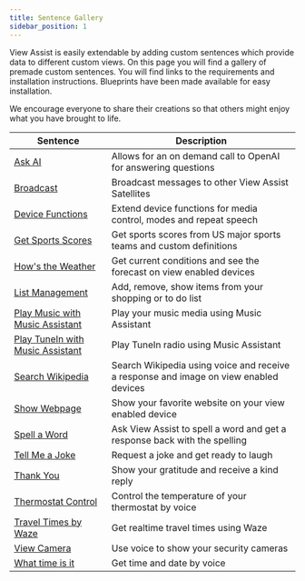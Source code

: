 ```yaml
---
title: Sentence Gallery
sidebar_position: 1
---
```


View Assist is easily extendable by adding custom sentences which provide data to different custom views. On this page you will find a gallery of premade custom sentences. You will find links to the requirements and installation instructions. Blueprints have been made available for easy installation. 

We encourage everyone to share their creations so that others might enjoy what you have brought to life.

| Sentence | Description |
| -------- | ----------- |
| [Ask AI](sentences/ask-ai) | Allows for an on demand call to OpenAI for answering questions |
| [Broadcast](sentences/broadcast) | Broadcast messages to other View Assist Satellites |
| [Device Functions](sentences/device-functions) | Extend device functions for media control, modes and repeat speech |
| [Get Sports Scores](sentences/get-sports-scores) | Get sports scores from US major sports teams and custom definitions |
| [How\'s the Weather](sentences/hows-the-weather) | Get current conditions and see the forecast on view enabled devices
| [List Management](sentences/list-management) | Add, remove, show items from your shopping or to do list |
| [Play Music with Music Assistant](sentences/play-music-with-ma) | Play your music media using Music Assistant |
| [Play TuneIn with Music Assistant](sentences/play-tunein-with-ma) | Play TuneIn radio using Music Assistant |
| [Search Wikipedia](sentences/search-wikipedia) | Search Wikipedia using voice and receive a response and image on view enabled devices |
| [Show Webpage](sentences/show-webpage) | Show your favorite website on your view enabled device |
| [Spell a Word](sentences/spell-a-word) | Ask View Assist to spell a word and get a response back with the spelling |
| [Tell Me a Joke](sentences/tell-me-a-joke) | Request a joke and get ready to laugh |
| [Thank You](sentences/thank-you) | Show your gratitude and receive a kind reply |
| [Thermostat Control](sentences/thermostat-control) | Control the temperature of your thermostat by voice |
| [Travel Times by Waze](sentences/travel-times-by-waze) | Get realtime travel times using Waze |
| [View Camera](sentences/view-camera) | Use voice to show your security cameras |
| [What time is it](sentences/what-time-is-it) | Get time and date by voice |
